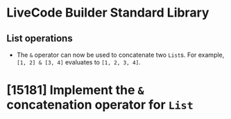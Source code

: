 # LiveCode Builder Standard Library
## List operations

* The `&` operator can now be used to concatenate two `List`s.  For
  example, `[1, 2] & [3, 4]` evaluates to `[1, 2, 3, 4]`.

# [15181] Implement the `&` concatenation operator for `List`